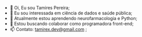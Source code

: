 - 👋 Oi, Eu sou Tamires Pereira;
- 👀 Eu sou interessada em ciência de dados e saúde pública;
- 🌱 Atualmente estou aprendendo neurofarmacologia e Python;
- 💞️ Estou buscando colaborar como programadora front-end;
- 📫 Contato: tamirex.dev@gmail.com ;

<!---
tatadevx/tatadevx is a ✨ special ✨ repository because its `README.md` (this file) appears on your GitHub profile.
You can click the Preview link to take a look at your changes.
--->
